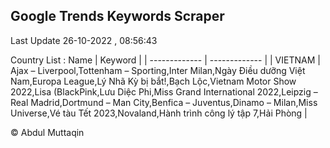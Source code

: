 

## Google Trends Keywords Scraper 
 
Last Update 26-10-2022 , 08:56:43

Country List :
 Name  | Keyword |
| ------------- | ------------- |
| VIETNAM | Ajax – Liverpool,Tottenham – Sporting,Inter Milan,Ngày Điều dưỡng Việt Nam,Europa League,Lý Nhã Kỳ bị bắt!,Bạch Lộc,Vietnam Motor Show 2022,Lisa (BlackPink,Lưu Diệc Phi,Miss Grand International 2022,Leipzig – Real Madrid,Dortmund – Man City,Benfica – Juventus,Dinamo – Milan,Miss Universe,Vé tàu Tết 2023,Novaland,Hành trình công lý tập 7,Hải Phòng |



© Abdul Muttaqin 
